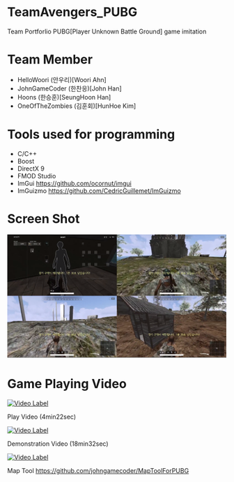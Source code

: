 # TeamAvengers_PUBG
Team Portforlio
PUBG[Player Unknown Battle Ground] game imitation

# Team Member
- HelloWoori      (안우리)[Woori Ahn] 
- JohnGameCoder   (한찬응)[John Han]
- Hoons           (한승훈)[SeungHoon Han]
- OneOfTheZombies (김훈회)[HunHoe Kim] 


# Tools used for programming
- C/C++
- Boost
- DirectX 9
- FMOD Studio
- ImGui https://github.com/ocornut/imgui
- ImGuizmo https://github.com/CedricGuillemet/ImGuizmo

# Screen Shot
![Screenshot1](https://github.com/oneofthezombies/TeamAvengers_PUBG/blob/master/PUBG%ED%8F%AC%ED%8F%B4.png)

# Game Playing Video
[![Video Label](http://img.youtube.com/vi/Anu5nLHhWZY/0.jpg)](https://youtu.be/Anu5nLHhWZY)

Play Video (4min22sec)


[![Video Label](http://img.youtube.com/vi/Nr4cj6VqXCM/0.jpg)](https://youtu.be/Nr4cj6VqXCM)

Demonstration Video (18min32sec)


[![Video Label](http://img.youtube.com/vi/G8EO_M4ph68/0.jpg)](https://youtu.be/G8EO_M4ph68)

Map Tool https://github.com/johngamecoder/MapToolForPUBG
